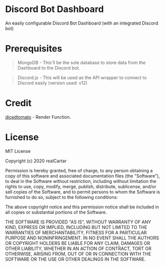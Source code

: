 # Discord Bot Dashboard
An easily configurable Discord Bot Dashboard (with an integrated Discord bot)

# Prerequisites

 > MongoDB - This'll be the sole database to store data from the Dashboard to the Discord bot.
 
 > Discord.js - This will be used as the API wrapper to connect to Discord easily (version used: v12)

# Credit

[dicedtomato](https://github.com/dicedtomatoreal) - Render Function.

# License 
MIT License

Copyright (c) 2020 realCartar

Permission is hereby granted, free of charge, to any person obtaining a copy
of this software and associated documentation files (the "Software"), to deal
in the Software without restriction, including without limitation the rights
to use, copy, modify, merge, publish, distribute, sublicense, and/or sell
copies of the Software, and to permit persons to whom the Software is
furnished to do so, subject to the following conditions:

The above copyright notice and this permission notice shall be included in all
copies or substantial portions of the Software.

THE SOFTWARE IS PROVIDED "AS IS", WITHOUT WARRANTY OF ANY KIND, EXPRESS OR
IMPLIED, INCLUDING BUT NOT LIMITED TO THE WARRANTIES OF MERCHANTABILITY,
FITNESS FOR A PARTICULAR PURPOSE AND NONINFRINGEMENT. IN NO EVENT SHALL THE
AUTHORS OR COPYRIGHT HOLDERS BE LIABLE FOR ANY CLAIM, DAMAGES OR OTHER
LIABILITY, WHETHER IN AN ACTION OF CONTRACT, TORT OR OTHERWISE, ARISING FROM,
OUT OF OR IN CONNECTION WITH THE SOFTWARE OR THE USE OR OTHER DEALINGS IN THE
SOFTWARE.
